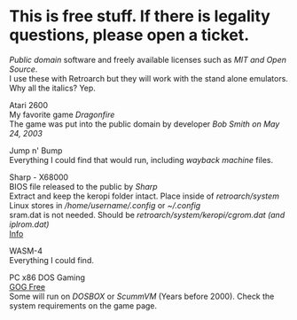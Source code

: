 # This is free stuff. If there is legality questions, please open a ticket.

*Public domain* software and freely available licenses such as *MIT and Open Source*.<BR />
I use these with Retroarch but they will work with the stand alone emulators.<BR />
Why all the italics? Yep.
<BR />

Atari 2600<BR />
My favorite game *Dragonfire*<BR />
The game was put into the public domain by developer *Bob Smith on May 24, 2003*

Jump n' Bump<BR />
Everything I could find that would run, including *wayback machine* files.

Sharp - X68000<BR />
BIOS file released to the public by *Sharp*<BR />
Extract and keep the keropi folder intact. Place inside of *retroarch/system*<BR />
Linux stores in */home/username/.config* or *~/.config*<BR />
sram.dat is not needed. Should be *retroarch/system/keropi/cgrom.dat (and iplrom.dat)*<BR />
[Info](https://www.libretro.com/index.php/new-core-px68k-androidioswindowslinuxmac)

WASM-4<BR />
Everything I could find.

PC x86 DOS Gaming<BR />
[GOG Free](https://www.gog.com/en/partner/free_games)<BR />
Some will run on *DOSBOX* or *ScummVM* (Years before 2000). Check the system requirements on the game page.
